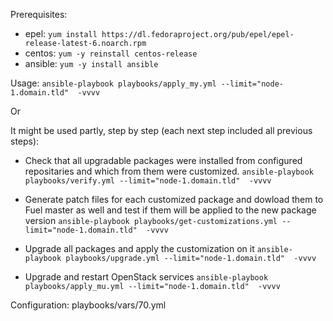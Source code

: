 
Prerequisites:
- epel: `yum install https://dl.fedoraproject.org/pub/epel/epel-release-latest-6.noarch.rpm`
- centos: `yum -y reinstall centos-release`
- ansible: `yum -y install ansible`

Usage:
`ansible-playbook playbooks/apply_my.yml --limit="node-1.domain.tld"  -vvvv`

Or

It might be used partly, step by step (each next step included all previous steps):
- Check that all upgradable packages were installed from configured repositaries
  and which from them were customized.
  `ansible-playbook playbooks/verify.yml --limit="node-1.domain.tld"  -vvvv`

- Generate patch files for each customized package and dowload them to Fuel master as well
  and test if them will be applied to the new package version
  `ansible-playbook playbooks/get-customizations.yml --limit="node-1.domain.tld"  -vvvv`

- Upgrade all packages and apply the customization on it
  `ansible-playbook playbooks/upgrade.yml --limit="node-1.domain.tld"  -vvvv`

- Upgrade and restart OpenStack services
  `ansible-playbook playbooks/apply_mu.yml --limit="node-1.domain.tld"  -vvvv`

Configuration:
playbooks/vars/70.yml
